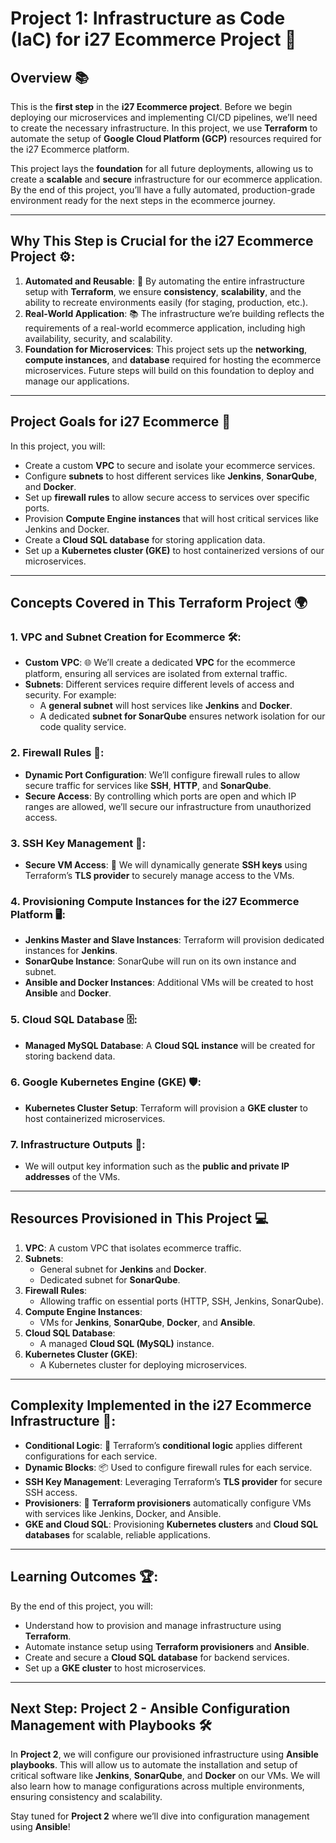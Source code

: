 
# Project 1: Infrastructure as Code (IaC) for i27 Ecommerce Project 🚀

## Overview 📚
This is the **first step** in the **i27 Ecommerce project**. Before we begin deploying our microservices and implementing CI/CD pipelines, we’ll need to create the necessary infrastructure. In this project, we use **Terraform** to automate the setup of **Google Cloud Platform (GCP)** resources required for the i27 Ecommerce platform.

This project lays the **foundation** for all future deployments, allowing us to create a **scalable** and **secure** infrastructure for our ecommerce application. By the end of this project, you’ll have a fully automated, production-grade environment ready for the next steps in the ecommerce journey.

---

## Why This Step is Crucial for the i27 Ecommerce Project ⚙️:
1. **Automated and Reusable**: 🚀 By automating the entire infrastructure setup with **Terraform**, we ensure **consistency**, **scalability**, and the ability to recreate environments easily (for staging, production, etc.).
2. **Real-World Application**: 📚 The infrastructure we’re building reflects the requirements of a real-world ecommerce application, including high availability, security, and scalability.
3. **Foundation for Microservices**: This project sets up the **networking**, **compute instances**, and **database** required for hosting the ecommerce microservices. Future steps will build on this foundation to deploy and manage our applications.

---

## Project Goals for i27 Ecommerce 🎯
In this project, you will:
- Create a custom **VPC** to secure and isolate your ecommerce services.
- Configure **subnets** to host different services like **Jenkins**, **SonarQube**, and **Docker**.
- Set up **firewall rules** to allow secure access to services over specific ports.
- Provision **Compute Engine instances** that will host critical services like Jenkins and Docker.
- Create a **Cloud SQL database** for storing application data.
- Set up a **Kubernetes cluster (GKE)** to host containerized versions of our microservices.

---

## Concepts Covered in This Terraform Project 🌍

### 1. VPC and Subnet Creation for Ecommerce 🛠️:
- **Custom VPC**: 🌐 We’ll create a dedicated **VPC** for the ecommerce platform, ensuring all services are isolated from external traffic.
- **Subnets**: Different services require different levels of access and security. For example:
  - A **general subnet** will host services like **Jenkins** and **Docker**.
  - A dedicated **subnet for SonarQube** ensures network isolation for our code quality service.

### 2. Firewall Rules 🔐:
- **Dynamic Port Configuration**: We’ll configure firewall rules to allow secure traffic for services like **SSH**, **HTTP**, and **SonarQube**.
- **Secure Access**: By controlling which ports are open and which IP ranges are allowed, we’ll secure our infrastructure from unauthorized access.

### 3. SSH Key Management 🔑:
- **Secure VM Access**: 🚀 We will dynamically generate **SSH keys** using Terraform’s **TLS provider** to securely manage access to the VMs.

### 4. Provisioning Compute Instances for the i27 Ecommerce Platform 🖥️:
- **Jenkins Master and Slave Instances**: Terraform will provision dedicated instances for **Jenkins**.
- **SonarQube Instance**: SonarQube will run on its own instance and subnet.
- **Ansible and Docker Instances**: Additional VMs will be created to host **Ansible** and **Docker**.

### 5. Cloud SQL Database 🗄️:
- **Managed MySQL Database**: A **Cloud SQL instance** will be created for storing backend data.

### 6. Google Kubernetes Engine (GKE) 🛡️:
- **Kubernetes Cluster Setup**: Terraform will provision a **GKE cluster** to host containerized microservices.

### 7. Infrastructure Outputs 📝:
- We will output key information such as the **public and private IP addresses** of the VMs.

---

## Resources Provisioned in This Project 💻

1. **VPC**: A custom VPC that isolates ecommerce traffic.
2. **Subnets**:
   - General subnet for **Jenkins** and **Docker**.
   - Dedicated subnet for **SonarQube**.
3. **Firewall Rules**:
   - Allowing traffic on essential ports (HTTP, SSH, Jenkins, SonarQube).
4. **Compute Engine Instances**:
   - VMs for **Jenkins**, **SonarQube**, **Docker**, and **Ansible**.
5. **Cloud SQL Database**:
   - A managed **Cloud SQL (MySQL)** instance.
6. **Kubernetes Cluster (GKE)**:
   - A Kubernetes cluster for deploying microservices.

---

## Complexity Implemented in the i27 Ecommerce Infrastructure 🌟:

- **Conditional Logic**: 🚦 Terraform’s **conditional logic** applies different configurations for each service.
- **Dynamic Blocks**: 📦 Used to configure firewall rules for each service.
- **SSH Key Management**: Leveraging Terraform’s **TLS provider** for secure SSH access.
- **Provisioners**: 🔄 **Terraform provisioners** automatically configure VMs with services like Jenkins, Docker, and Ansible.
- **GKE and Cloud SQL**: Provisioning **Kubernetes clusters** and **Cloud SQL databases** for scalable, reliable applications.

---

## Learning Outcomes 🏆:
By the end of this project, you will:
- Understand how to provision and manage infrastructure using **Terraform**.
- Automate instance setup using **Terraform provisioners** and **Ansible**.
- Create and secure a **Cloud SQL database** for backend services.
- Set up a **GKE cluster** to host microservices.

---

## Next Step: Project 2 - Ansible Configuration Management with Playbooks 🛠️

In **Project 2**, we will configure our provisioned infrastructure using **Ansible playbooks**. This will allow us to automate the installation and setup of critical software like **Jenkins**, **SonarQube**, and **Docker** on our VMs. We will also learn how to manage configurations across multiple environments, ensuring consistency and scalability.

Stay tuned for **Project 2** where we’ll dive into configuration management using **Ansible**!


